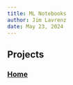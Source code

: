 ```yaml
---
title: ML Notebooks
author: Jim Lavrenz
date: May 23, 2024
---
```


## Projects

### [Home](https://jimlavrenz.github.io/) 

